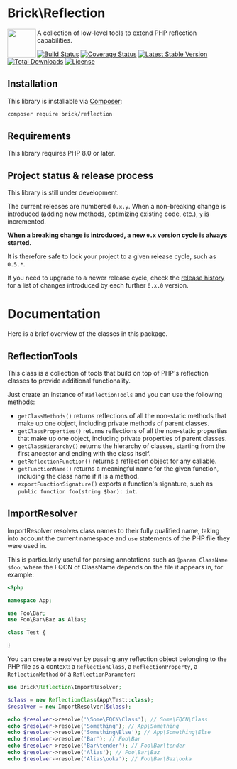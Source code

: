 # Brick\Reflection

<img src="https://raw.githubusercontent.com/brick/brick/master/logo.png" alt="" align="left" height="64">

A collection of low-level tools to extend PHP reflection capabilities.

[![Build Status](https://github.com/brick/reflection/workflows/CI/badge.svg)](https://github.com/brick/reflection/actions)
[![Coverage Status](https://coveralls.io/repos/github/brick/reflection/badge.svg?branch=master)](https://coveralls.io/github/brick/reflection?branch=master)
[![Latest Stable Version](https://poser.pugx.org/brick/reflection/v/stable)](https://packagist.org/packages/brick/reflection)
[![Total Downloads](https://poser.pugx.org/brick/reflection/downloads)](https://packagist.org/packages/brick/reflection)
[![License](https://img.shields.io/badge/license-MIT-blue.svg)](http://opensource.org/licenses/MIT)

## Installation

This library is installable via [Composer](https://getcomposer.org/):

```bash
composer require brick/reflection
```

## Requirements

This library requires PHP 8.0 or later.

## Project status & release process

This library is still under development.

The current releases are numbered `0.x.y`. When a non-breaking change is introduced (adding new methods, optimizing
existing code, etc.), `y` is incremented.

**When a breaking change is introduced, a new `0.x` version cycle is always started.**

It is therefore safe to lock your project to a given release cycle, such as `0.5.*`.

If you need to upgrade to a newer release cycle, check the [release history](https://github.com/brick/reflection/releases)
for a list of changes introduced by each further `0.x.0` version.

# Documentation

Here is a brief overview of the classes in this package.

## ReflectionTools

This class is a collection of tools that build on top of PHP's reflection classes to provide additional functionality.

Just create an instance of `ReflectionTools` and you can use the following methods:

- `getClassMethods()` returns reflections of all the non-static methods that make up one object, including private methods of parent classes.
- `getClassProperties()` returns reflections of all the non-static properties that make up one object, including private properties of parent classes.
- `getClassHierarchy()` returns the hierarchy of classes, starting from the first ancestor and ending with the class itself.
- `getReflectionFunction()` returns a reflection object for any callable.
- `getFunctionName()` returns a meaningful name for the given function, including the class name if it is a method.
- `exportFunctionSignature()` exports a function's signature, such as `public function foo(string $bar): int`.

## ImportResolver

ImportResolver resolves class names to their fully qualified name, taking into account the current namespace and `use` statements of the PHP file they were used in.

This is particularly useful for parsing annotations such as `@param ClassName $foo`, where the FQCN of ClassName depends on the file it appears in, for example:

```php
<?php

namespace App;

use Foo\Bar;
use Foo\Bar\Baz as Alias;

class Test {

}
```

You can create a resolver by passing any reflection object belonging to the PHP file as a context: a `ReflectionClass`, a `ReflectionProperty`, a `ReflectionMethod` or a `ReflectionParameter`:

```php
use Brick\Reflection\ImportResolver;

$class = new ReflectionClass(App\Test::class);
$resolver = new ImportResolver($class);

echo $resolver->resolve('\Some\FQCN\Class'); // Some\FQCN\Class
echo $resolver->resolve('Something'); // App\Something
echo $resolver->resolve('Something\Else'); // App\Something\Else
echo $resolver->resolve('Bar'); // Foo\Bar
echo $resolver->resolve('Bar\tender'); // Foo\Bar\tender
echo $resolver->resolve('Alias'); // Foo\Bar\Baz
echo $resolver->resolve('Alias\ooka'); // Foo\Bar\Baz\ooka
```
